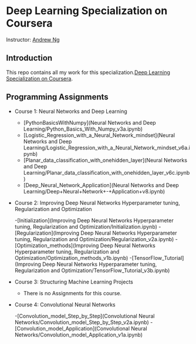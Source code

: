 # Deep Learning Specialization on Coursera

Instructor: [Andrew Ng](http://www.andrewng.org/)

## Introduction

This repo contains all my work for this specialization.[Deep Learning Specialization on Coursera](https://www.coursera.org/specializations/deep-learning).

## Programming Assignments

- Course 1: Neural Networks and Deep Learning

  - [PythonBasicsWithNumpy](Neural Networks and Deep Learning/Python_Basics_With_Numpy_v3a.ipynb)
  - [Logistic_Regression_with_a_Neural_Network_mindset](Neural Networks and Deep Learning/Logistic_Regression_with_a_Neural_Network_mindset_v6a.ipynb)
  - [Planar_data_classification_with_onehidden_layer](Neural Networks and Deep Learning/Planar_data_classification_with_onehidden_layer_v6c.ipynb)
  - [Deep_Neural_Network_Application](Neural Networks and Deep Learning/Deep+Neural+Network+-+Application+v8.ipynb)
 
- Course 2: Improving Deep Neural Networks Hyperparameter tuning, Regularization and Optimization
  
  -[Initialization](Improving Deep Neural Networks Hyperparameter tuning, Regularization and Optimization/Initialization.ipynb)
  -[Regularization](Improving Deep Neural Networks Hyperparameter tuning, Regularization and Optimization/Regularization_v2a.ipynb)
  -[Optimization_methods](Improving Deep Neural Networks Hyperparameter tuning, Regularization and Optimization/Optimization_methods_v1b.ipynb)
  -[TensorFlow_Tutorial](Improving Deep Neural Networks Hyperparameter tuning, Regularization and Optimization/TensorFlow_Tutorial_v3b.ipynb)

- Course 3: Structuring Machine Learning Projects

  - There is no Assignments for this course.

- Course 4: Convolutional Neural Networks
  
  -[Convolution_model_Step_by_Step](Convolutional Neural Networks/Convolution_model_Step_by_Step_v2a.ipynb)
  -[Convolution_model_Application](Convolutional Neural Networks/Convolution_model_Application_v1a.ipynb)
